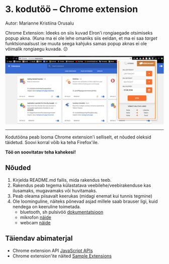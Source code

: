 # 3. kodutöö – Chrome extension

Autor: Marianne Kristiina Orusalu

Chrome Extension: Ideeks on siis kuvad Elron'i rongiaegade otsimiseks popup akna. 
(Kuna ma ei ole lehe omaniks siis eeldan, et ma ei saa *target* funktsionaalsust ise muuta seega kahjuks samas popup aknas ei ole võimalik rongiaegu kuvada. :confused:

![ScreenShot](https://github.com/marioru/3.ea-kodutoo/blob/master/ScreenShot.png)
___



Kodutööna peab looma Chrome extension'i selliselt, et nõuded oleksid täidetud. Soovi korral võib ka teha Firefox'ile.

**Töö on soovitatav teha kahekesi!**

## Nõuded

1. Kirjelda README.md failis, mida rakendus teeb. 
1. Rakendus peab tegema külastatava veebilehe/veebirakenduse kas ilusamaks, mugavamaks või huvitamaks.
1. Peab oleama piisavalt keerukas (midagi enemat kui tunnis tegmine)
1. Ole loominguline, näiteks põnevad asjad millele saab brauser ligi, kuid nendega on keeruline toimetada.
    - bluetooth, sh pulsivöö [dokumentatsioon](https://developers.google.com/web/updates/2015/07/interact-with-ble-devices-on-the-web)
    - mikrofon [näide](https://www.talater.com/annyang/)
    - webcam [näide](https://revealjs.herokuapp.com/#/0/1)

## Täiendav abimaterjal

* Chrome extension API [JavaScript APIs](https://developer.chrome.com/extensions/api_index/)
* Chrome extension'ite näited [Sample Extensions](https://developer.chrome.com/extensions/samples/)